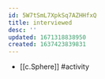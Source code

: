 ```yaml
---
id: 5W7tSmL7XpkSq7AZHHfxQ
title: interviewed
desc: ''
updated: 1671318838950
created: 1637423839831
---
```




- [[c.Sphere]] #activity
